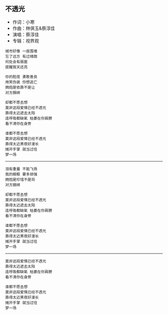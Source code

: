 ## 不透光

* 作词：小寒
* 作曲：林倛玉&蔡淳佳
* 演唱：蔡淳佳
* 专辑：视界观

```
城市好像 一座围墙
忘了远方 有过晴朗
何处会有扇窗
提醒我天还亮

你的脸庞 勇敢善良
用笑伪装 你想逃亡
拥抱是依靠不是让
对方捆绑

却都不愿去想
莫非这段爱情已经不透光
靠得太近遮去太阳
连呼吸都缺氧 枯萎在你肩膀
看不清你在身旁

谁都不愿去想
莫非这段爱情已经不透光
靠得太近黑夜好漫长
摊开手掌 就当过往
梦一场
```

---

```
泪有重量 不能飞扬
我的眼眶 要多顽强
拥抱是珍惜不是将
对方捆绑

却都不愿去想
莫非这段爱情已经不透光
靠得太近遮去太阳
连呼吸都缺氧 枯萎在你肩膀
看不清你在身旁

谁都不愿去想
莫非这段爱情已经不透光
靠得太近黑夜好漫长
摊开手掌 就当过往
梦一场
```

---

```
莫非这段爱情已经不透光
靠得太近遮去太阳
连呼吸都缺氧 枯萎在你肩膀
看不清你在身旁

谁都不愿去想
莫非这段爱情已经不透光
靠得太近黑夜好漫长
摊开手掌 就当过往
梦一场
```
